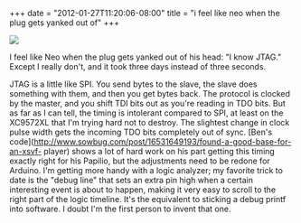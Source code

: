 ﻿+++
date = "2012-01-27T11:20:06-08:00"
title = "i feel like neo when the plug gets yanked out of"
+++

 ![](/tumblr_files/tumblr_lygws6N0jG1qly645o1_250.jpg)  

I feel like Neo when the plug gets yanked out of his head: "I know JTAG."
Except I really don't, and it took three days instead of three seconds.

JTAG is a little like SPI. You send bytes to the slave, the slave does
something with them, and then you get bytes back. The protocol is clocked by
the master, and you shift TDI bits out as you're reading in TDO bits. But as
far as I can tell, the timing is intolerant compared to SPI, at least on the
XC9572XL that I'm trying hard not to destroy. The slightest change in clock
pulse width gets the incoming TDO bits completely out of sync. [Ben's
code](http://www.sowbug.com/post/16531649193/found-a-good-base-for-an-xsvf-
player) shows a lot of hard work on his part getting this timing exactly right
for his Papilio, but the adjustments need to be redone for Arduino. I'm
getting more handy with a logic analyzer; my favorite trick to date is the
"debug line" that sets an extra pin high when a certain interesting event is
about to happen, making it very easy to scroll to the right part of the logic
timeline. It's the equivalent to sticking a debug printf into software. I
doubt I'm the first person to invent that one.

